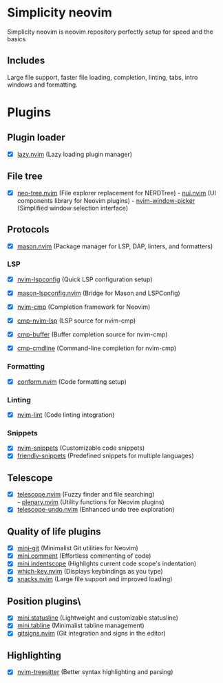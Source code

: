 # Simplicity neovim  

Simplicity neovim is neovim repository perfectly setup for speed and the basics

## Includes

Large file support, faster file loading, completion, linting, tabs, intro windows and formatting.

# Plugins
## Plugin loader
- [x] [lazy.nvim](https://github.com/folke/lazy.nvim) (Lazy loading plugin manager)  

## File tree
- [x] [neo-tree.nvim](https://github.com/nvim-neo-tree/neo-tree.nvim) (File explorer replacement for NERDTree)
           - [nui.nvim](https://github.com/MunifTanjim/nui.nvim) (UI components library for Neovim plugins)
           - [nvim-window-picker](https://github.com/s1n7ax/nvim-window-picker) (Simplified window selection interface)  

## Protocols
- [x] [mason.nvim](https://github.com/williamboman/mason.nvim) (Package manager for LSP, DAP, linters, and formatters)  

### LSP
- [x] [nvim-lspconfig](https://github.com/neovim/nvim-lspconfig) (Quick LSP configuration setup)  
- [x] [mason-lspconfig.nvim](https://github.com/williamboman/mason-lspconfig.nvim) (Bridge for Mason and LSPConfig)  

- [x] [nvim-cmp](https://github.com/hrsh7th/nvim-cmp) (Completion framework for Neovim)  
- [x] [cmp-nvim-lsp](https://github.com/hrsh7th/cmp-nvim-lsp) (LSP source for nvim-cmp)  
- [x] [cmp-buffer](https://github.com/hrsh7th/cmp-buffer) (Buffer completion source for nvim-cmp)  
- [x] [cmp-cmdline](https://github.com/hrsh7th/cmp-cmdline) (Command-line completion for nvim-cmp)  

### Formatting
- [x] [conform.nvim](https://github.com/stevearc/conform.nvim) (Code formatting setup)  

### Linting
- [x] [nvim-lint](https://github.com/mfussenegger/nvim-lint) (Code linting integration)  

### Snippets
- [x] [nvim-snippets](https://github.com/garymjr/nvim-snippets) (Customizable code snippets)  
- [x] [friendly-snippets](https://github.com/rafamadriz/friendly-snippets) (Predefined snippets for multiple languages)  

## Telescope
- [x] [telescope.nvim](https://github.com/nvim-telescope/telescope.nvim) (Fuzzy finder and file searching)  
           - [plenary.nvim](https://github.com/nvim-lua/plenary.nvim) (Utility functions for Neovim plugins)  
- [x] [telescope-undo.nvim](https://github.com/debugloop/telescope-undo.nvim) (Enhanced undo tree exploration)  

## Quality of life plugins
- [x] [mini-git](https://github.com/echasnovski/mini-git) (Minimalist Git utilities for Neovim)  
- [x] [mini.comment](https://github.com/echasnovski/mini.comment) (Effortless commenting of code)  
- [x] [mini.indentscope](https://github.com/echasnovski/mini.indentscope) (Highlights current code scope's indentation)
- [x] [which-key.nvim](https://github.com/folke/which-key.nvim) (Displays keybindings as you type)
- [x] [snacks.nvim](https://github.com/folke/snacks.nvim) (Large file support and improved loading)

## Position plugins\
- [x] [mini.statusline](https://github.com/echasnovski/mini.statusline) (Lightweight and customizable statusline)  
- [x] [mini.tabline](https://github.com/echasnovski/mini.tabline) (Minimalist tabline management)
- [x] [gitsigns.nvim](https://github.com/lewis6991/gitsigns.nvim) (Git integration and signs in the editor)

## Highlighting
- [x] [nvim-treesitter](https://github.com/nvim-treesitter/nvim-treesitter) (Better syntax highlighting and parsing)  


